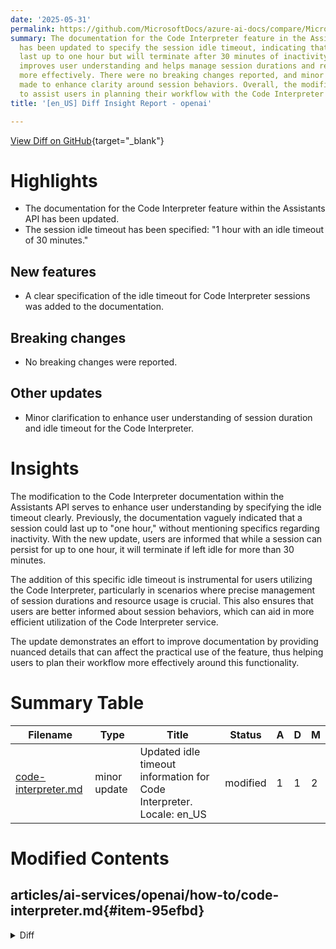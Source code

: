 ```yaml
---
date: '2025-05-31'
permalink: https://github.com/MicrosoftDocs/azure-ai-docs/compare/MicrosoftDocs:768223a...MicrosoftDocs:ca0291a
summary: The documentation for the Code Interpreter feature in the Assistants API
  has been updated to specify the session idle timeout, indicating that sessions can
  last up to one hour but will terminate after 30 minutes of inactivity. This clarification
  improves user understanding and helps manage session durations and resource usage
  more effectively. There were no breaking changes reported, and minor updates were
  made to enhance clarity around session behaviors. Overall, the modifications aim
  to assist users in planning their workflow with the Code Interpreter service.
title: '[en_US] Diff Insight Report - openai'

---
```


[View Diff on GitHub](https://github.com/MicrosoftDocs/azure-ai-docs/compare/MicrosoftDocs:768223a...MicrosoftDocs:ca0291a){target="_blank"}

# Highlights
- The documentation for the Code Interpreter feature within the Assistants API has been updated.
- The session idle timeout has been specified: "1 hour with an idle timeout of 30 minutes."

## New features
- A clear specification of the idle timeout for Code Interpreter sessions was added to the documentation.

## Breaking changes
- No breaking changes were reported.

## Other updates
- Minor clarification to enhance user understanding of session duration and idle timeout for the Code Interpreter.

# Insights
The modification to the Code Interpreter documentation within the Assistants API serves to enhance user understanding by specifying the idle timeout clearly. Previously, the documentation vaguely indicated that a session could last up to "one hour," without mentioning specifics regarding inactivity. With the new update, users are informed that while a session can persist for up to one hour, it will terminate if left idle for more than 30 minutes.

The addition of this specific idle timeout is instrumental for users utilizing the Code Interpreter, particularly in scenarios where precise management of session durations and resource usage is crucial. This also ensures that users are better informed about session behaviors, which can aid in more efficient utilization of the Code Interpreter service.

The update demonstrates an effort to improve documentation by providing nuanced details that can affect the practical use of the feature, thus helping users to plan their workflow more effectively around this functionality.

# Summary Table
|  Filename  | Type |    Title    | Status | A  | D  | M  |
|------------|------|-------------|--------|----|----|----|
| [code-interpreter.md](#item-95efbd) | minor update | Updated idle timeout information for Code Interpreter. Locale: en_US | modified | 1 | 1 | 2 | 


# Modified Contents
## articles/ai-services/openai/how-to/code-interpreter.md{#item-95efbd}

<details>
<summary>Diff</summary>
````diff
@@ -20,7 +20,7 @@ recommendations: false
 Code Interpreter allows the Assistants API to write and run Python code in a sandboxed execution environment. With Code Interpreter enabled, your Assistant can run code iteratively to solve more challenging code, math, and data analysis problems. When your Assistant writes code that fails to run, it can iterate on this code by modifying and running different code until the code execution succeeds.
 
 > [!IMPORTANT]
-> Code Interpreter has [additional charges](https://azure.microsoft.com/pricing/details/cognitive-services/openai-service/) beyond the token based fees for Azure OpenAI usage. If your Assistant calls Code Interpreter simultaneously in two different threads, two code interpreter sessions are created. Each session is active by default for one hour.
+> Code Interpreter has [additional charges](https://azure.microsoft.com/pricing/details/cognitive-services/openai-service/) beyond the token based fees for Azure OpenAI usage. If your Assistant calls Code Interpreter simultaneously in two different threads, two code interpreter sessions are created. Each session is active by default for 1 hour with an idle timeout of 30 minutes.
 
 ## Code interpreter support
 
````
</details>

### Summary

```json
{
    "modification_type": "minor update",
    "modification_title": "Updated idle timeout information for Code Interpreter. Locale: en_US"
}
```

### Explanation
The code diff reflects a minor update to the documentation for the Code Interpreter feature within the Assistants API. Specifically, there has been a change in the text regarding the duration for which a code interpreter session remains active. Previously stated as "one hour," it has now been clarified to indicate that each session is active for "1 hour with an idle timeout of 30 minutes." This modification aims to provide more precise information to users regarding the behavior of code interpreter sessions, particularly in relation to idle time, thereby enhancing the clarity and accuracy of the documentation.


